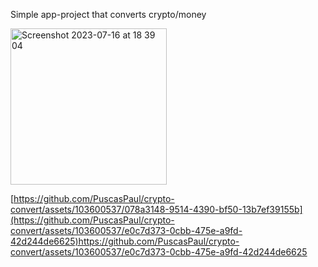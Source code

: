 Simple app-project that converts crypto/money

<img width="250" alt="Screenshot 2023-07-16 at 18 39 04" src="https://github.com/PuscasPaul/crypto-convert/assets/103600537/3cc70d89-af32-4574-9760-21afc7b3752b">


[https://github.com/PuscasPaul/crypto-convert/assets/103600537/078a3148-9514-4390-bf50-13b7ef39155b](https://github.com/PuscasPaul/crypto-convert/assets/103600537/e0c7d373-0cbb-475e-a9fd-42d244de6625)https://github.com/PuscasPaul/crypto-convert/assets/103600537/e0c7d373-0cbb-475e-a9fd-42d244de6625


